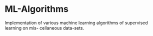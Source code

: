 # ML-Algorithms
Implementation of various machine learning algorithms of supervised learning on mis-
cellaneous data-sets.

